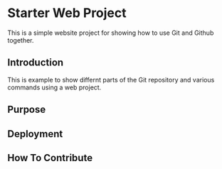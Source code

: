 # Starter Web Project

This is a simple website project for showing how to use Git and Github together.

## Introduction

This is example to show differnt parts of the Git repository and various commands using a web project.

## Purpose

## Deployment

## How To Contribute

